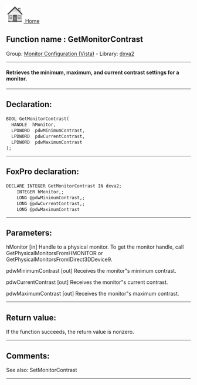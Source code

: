 [<img src="../../images/home.png"> Home ](https://github.com/VFPX/Win32API)  

## Function name : GetMonitorContrast
Group: [Monitor Configuration (Vista)](../../functions_group.md#Monitor_Configuration_(Vista))  -  Library: [dxva2](../../Libraries.md#dxva2)  
***  


#### Retrieves the minimum, maximum, and current contrast settings for a monitor.
***  


## Declaration:
```foxpro  
BOOL GetMonitorContrast(
  HANDLE  hMonitor,
  LPDWORD  pdwMinimumContrast,
  LPDWORD  pdwCurrentContrast,
  LPDWORD  pdwMaximumContrast
);  
```  
***  


## FoxPro declaration:
```foxpro  
DECLARE INTEGER GetMonitorContrast IN dxva2;
	INTEGER hMonitor,;
	LONG @pdwMinimumContrast,;
	LONG @pdwCurrentContrast,;
	LONG @pdwMaximumContrast  
```  
***  


## Parameters:
hMonitor
[in]  Handle to a physical monitor. To get the monitor handle, call GetPhysicalMonitorsFromHMONITOR or GetPhysicalMonitorsFromIDirect3DDevice9.

pdwMinimumContrast
[out]  Receives the monitor"s minimum contrast.

pdwCurrentContrast
[out]  Receives the monitor"s current contrast.

pdwMaximumContrast
[out]  Receives the monitor"s maximum contrast.
  
***  


## Return value:
If the function succeeds, the return value is nonzero.  
***  


## Comments:
See also: SetMonitorContrast   
  
***  

